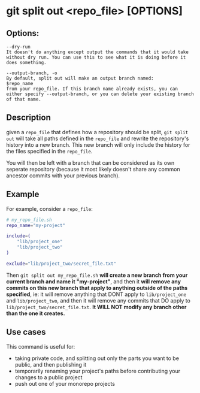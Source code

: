 # git split out <repo_file> [OPTIONS]

## Options:

```
--dry-run
It doesn't do anything except output the commands that it would take without dry run. You can use this to see what it is doing before it does something.

--output-branch, -o
By default, split out will make an output branch named:
$repo_name
from your repo_file. If this branch name already exists, you can either specify --output-branch, or you can delete your existing branch of that name.
```

## Description

given a `repo_file` that defines how a repository should be split, `git split out` will take all paths defined in the `repo_file` and rewrite the repository's history into a new branch. This new branch will only include the history for the files specified in the `repo_file`.

You will then be left with a branch that can be considered as its own seperate repository (because it most likely doesn't share any common ancestor commits with your previous branch).


## Example

For example, consider a `repo_file`:

```sh
# my_repo_file.sh
repo_name="my-project"

include=(
    "lib/project_one"
    "lib/project_two"
)

exclude="lib/project_two/secret_file.txt"
```

Then `git split out my_repo_file.sh` **will create a new branch from your current branch and name it "my-project"**, and then it **will remove any commits on this new branch that apply to anything outside of the paths specified**, ie: it will remove anything that DONT apply to `lib/project_one` and `lib/project_two`, and then it will remove any commits that DO apply to `lib/project_two/secret_file.txt`. **It WILL NOT modify any branch other than the one it creates.**

## Use cases

This command is useful for:

- taking private code, and splitting out only the parts you want to be public, and then publishing it
- temporarily renaming your project's paths before contributing your changes to a public project
- push out one of your monorepo projects
